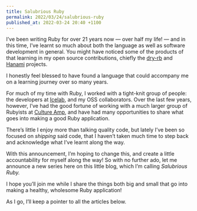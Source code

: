 ```yaml
---
title: Salubrious Ruby
permalink: 2022/03/24/salubrious-ruby
published_at: 2022-03-24 20:40 +1100
---
```


I’ve been writing Ruby for over 21 years now — over half my life! — and in this time, I’ve learnt so much about both the language as well as software development in general. You might have noticed some of the products of that learning in my open source contributions, chiefly the [dry-rb](https://dry-rb.org) and [Hanami](https://hanamirb.org) projects.

I honestly feel blessed to have found a language that could accompany me on a learning journey over so many years.

For much of my time with Ruby, I worked with a tight-knit group of people: the developers at [Icelab](https://www.icelab.com.au), and my OSS collaborators. Over the last few years, however, I’ve had the good fortune of working with a much larger group of Rubyists at [Culture Amp](https://www.cultureamp.com), and have had many opportunities to share what goes into making a good Ruby application.

There’s little I enjoy more than talking quality code, but lately I’ve been so focused on _shipping_ said code, that I haven’t taken much time to step back and acknowledge what I’ve learnt along the way.

With this announcement, I’m hoping to change this, and create a little accountability for myself along the way! So with no further ado, let me announce a new series here on this little blog, which I’m calling _Salubrious Ruby._

I hope you’ll join me while I share the things both big and small that go into making a healthy, wholesome Ruby application!

As I go, I’ll keep a pointer to all the articles below.
